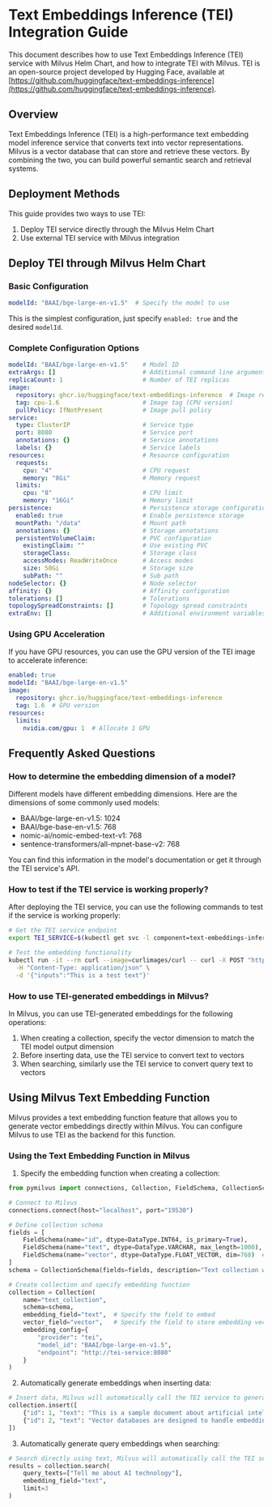 # Text Embeddings Inference (TEI) Integration Guide

This document describes how to use Text Embeddings Inference (TEI) service with Milvus Helm Chart, and how to integrate TEI with Milvus. TEI is an open-source project developed by Hugging Face, available at [https://github.com/huggingface/text-embeddings-inference](https://github.com/huggingface/text-embeddings-inference).

## Overview

Text Embeddings Inference (TEI) is a high-performance text embedding model inference service that converts text into vector representations. Milvus is a vector database that can store and retrieve these vectors. By combining the two, you can build powerful semantic search and retrieval systems.

## Deployment Methods

This guide provides two ways to use TEI:
1. Deploy TEI service directly through the Milvus Helm Chart
2. Use external TEI service with Milvus integration

## Deploy TEI through Milvus Helm Chart

### Basic Configuration

```yaml
modelId: "BAAI/bge-large-en-v1.5"  # Specify the model to use
```

This is the simplest configuration, just specify `enabled: true` and the desired `modelId`.

### Complete Configuration Options

```yaml
modelId: "BAAI/bge-large-en-v1.5"    # Model ID
extraArgs: []                        # Additional command line arguments for TEI, such as "--max-batch-tokens=16384", "--max-client-batch-size=32", "--max-concurrent-requests=128", etc.
replicaCount: 1                      # Number of TEI replicas
image:
  repository: ghcr.io/huggingface/text-embeddings-inference  # Image repository
  tag: cpu-1.6                       # Image tag (CPU version)
  pullPolicy: IfNotPresent           # Image pull policy
service:
  type: ClusterIP                    # Service type
  port: 8080                         # Service port
  annotations: {}                    # Service annotations
  labels: {}                         # Service labels
resources:                           # Resource configuration
  requests:
    cpu: "4"                         # CPU request
    memory: "8Gi"                    # Memory request
  limits:
    cpu: "8"                         # CPU limit
    memory: "16Gi"                   # Memory limit
persistence:                         # Persistence storage configuration
  enabled: true                      # Enable persistence storage
  mountPath: "/data"                 # Mount path
  annotations: {}                    # Storage annotations
  persistentVolumeClaim:             # PVC configuration
    existingClaim: ""                # Use existing PVC
    storageClass:                    # Storage class
    accessModes: ReadWriteOnce       # Access modes
    size: 50Gi                       # Storage size
    subPath: ""                      # Sub path
nodeSelector: {}                     # Node selector
affinity: {}                         # Affinity configuration
tolerations: []                      # Tolerations
topologySpreadConstraints: []        # Topology spread constraints
extraEnv: []                         # Additional environment variables
```

### Using GPU Acceleration

If you have GPU resources, you can use the GPU version of the TEI image to accelerate inference:

```yaml
enabled: true
modelId: "BAAI/bge-large-en-v1.5"
image:
  repository: ghcr.io/huggingface/text-embeddings-inference
  tag: 1.6  # GPU version
resources:
  limits:
    nvidia.com/gpu: 1  # Allocate 1 GPU
```


## Frequently Asked Questions

### How to determine the embedding dimension of a model?

Different models have different embedding dimensions. Here are the dimensions of some commonly used models:
- BAAI/bge-large-en-v1.5: 1024
- BAAI/bge-base-en-v1.5: 768
- nomic-ai/nomic-embed-text-v1: 768
- sentence-transformers/all-mpnet-base-v2: 768

You can find this information in the model's documentation or get it through the TEI service's API.

### How to test if the TEI service is working properly?

After deploying the TEI service, you can use the following commands to test if the service is working properly:

```bash
# Get the TEI service endpoint
export TEI_SERVICE=$(kubectl get svc -l component=text-embeddings-inference -o jsonpath='{.items[0].metadata.name}')

# Test the embedding functionality
kubectl run -it --rm curl --image=curlimages/curl -- curl -X POST "http://${TEI_SERVICE}:8080/embed" \
  -H "Content-Type: application/json" \
  -d '{"inputs":"This is a test text"}'
```

### How to use TEI-generated embeddings in Milvus?

In Milvus, you can use TEI-generated embeddings for the following operations:

1. When creating a collection, specify the vector dimension to match the TEI model output dimension
2. Before inserting data, use the TEI service to convert text to vectors
3. When searching, similarly use the TEI service to convert query text to vectors

## Using Milvus Text Embedding Function

Milvus provides a text embedding function feature that allows you to generate vector embeddings directly within Milvus. You can configure Milvus to use TEI as the backend for this function.

### Using the Text Embedding Function in Milvus

1. Specify the embedding function when creating a collection:

```python
from pymilvus import connections, Collection, FieldSchema, CollectionSchema, DataType

# Connect to Milvus
connections.connect(host="localhost", port="19530")

# Define collection schema
fields = [
    FieldSchema(name="id", dtype=DataType.INT64, is_primary=True),
    FieldSchema(name="text", dtype=DataType.VARCHAR, max_length=1000),
    FieldSchema(name="vector", dtype=DataType.FLOAT_VECTOR, dim=768)  # Dimension should match model output
]
schema = CollectionSchema(fields=fields, description="Text collection with embedding function")

# Create collection and specify embedding function
collection = Collection(
    name="text_collection",
    schema=schema,
    embedding_field="text",  # Specify the field to embed
    vector_field="vector",   # Specify the field to store embedding vectors
    embedding_config={
        "provider": "tei",
        "model_id": "BAAI/bge-large-en-v1.5",
        "endpoint": "http://tei-service:8080"
    }
)
```

2. Automatically generate embeddings when inserting data:

```python
# Insert data, Milvus will automatically call the TEI service to generate embedding vectors
collection.insert([
    {"id": 1, "text": "This is a sample document about artificial intelligence."},
    {"id": 2, "text": "Vector databases are designed to handle embeddings efficiently."}
])
```

3. Automatically generate query embeddings when searching:

```python
# Search directly using text, Milvus will automatically call the TEI service to generate query vectors
results = collection.search(
    query_texts=["Tell me about AI technology"],
    embedding_field="text",
    limit=3
)
```

